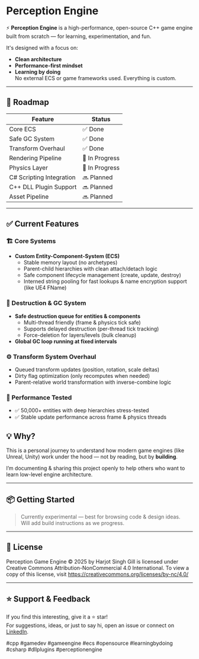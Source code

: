 # Perception Engine

⚡ **Perception Engine** is a high-performance, open-source C++ game engine built from scratch — for learning, experimentation, and fun.

It's designed with a focus on:
- **Clean architecture**
- **Performance-first mindset**
- **Learning by doing**  
No external ECS or game frameworks used. Everything is custom.

---

## 🚀 Roadmap
| Feature                  | Status         |
|--------------------------|----------------|
| Core ECS                  | ✅ Done        |
| Safe GC System            | ✅ Done        |
| Transform Overhaul        | ✅ Done        |
| Rendering Pipeline        | 🚀 In Progress |
| Physics Layer             | 🚀 In Progress |
| C# Scripting Integration  | 🔜 Planned     |
| C++ DLL Plugin Support    | 🔜 Planned     |
| Asset Pipeline            | 🔜 Planned     |

---

## ✅ Current Features

### 🏗️ Core Systems
- **Custom Entity-Component-System (ECS)**
  - Stable memory layout (no archetypes)
  - Parent-child hierarchies with clean attach/detach logic
  - Safe component lifecycle management (create, update, destroy)
  - Interned string pooling for fast lookups & name encryption support (like UE4 FName)

### 🧹 Destruction & GC System
- **Safe destruction queue for entities & components**
  - Multi-thread friendly (frame & physics tick safe)
  - Supports delayed destruction (per-thread tick tracking)
  - Force-deletion for layers/levels (bulk cleanup)
- **Global GC loop running at fixed intervals**

### ⚙️ Transform System Overhaul
- Queued transform updates (position, rotation, scale deltas)
- Dirty flag optimization (only recomputes when needed)
- Parent-relative world transformation with inverse-combine logic

### 🧪 Performance Tested
- ✅ 50,000+ entities with deep hierarchies stress-tested
- ✅ Stable update performance across frame & physics threads

## 💡 Why?
This is a personal journey to understand how modern game engines (like Unreal, Unity) work under the hood — not by reading, but by **building**.

I’m documenting & sharing this project openly to help others who want to learn low-level engine architecture.

---

## 📦 Getting Started
> Currently experimental — best for browsing code & design ideas.  
> Will add build instructions as we progress.

---

## 📝 License
Perception Game Engine © 2025 by Harjot Singh Gill is licensed under Creative Commons Attribution-NonCommercial 4.0 International. To view a copy of this license, visit https://creativecommons.org/licenses/by-nc/4.0/

---

## ⭐ Support & Feedback
If you find this interesting, give it a ⭐ star!  
For suggestions, ideas, or just to say hi, open an issue or connect on [LinkedIn](https://www.linkedin.com/in/YOUR-LINKEDIN).

#cpp #gamedev #gameengine #ecs #opensource #learningbydoing #csharp #dllplugins #perceptionengine
